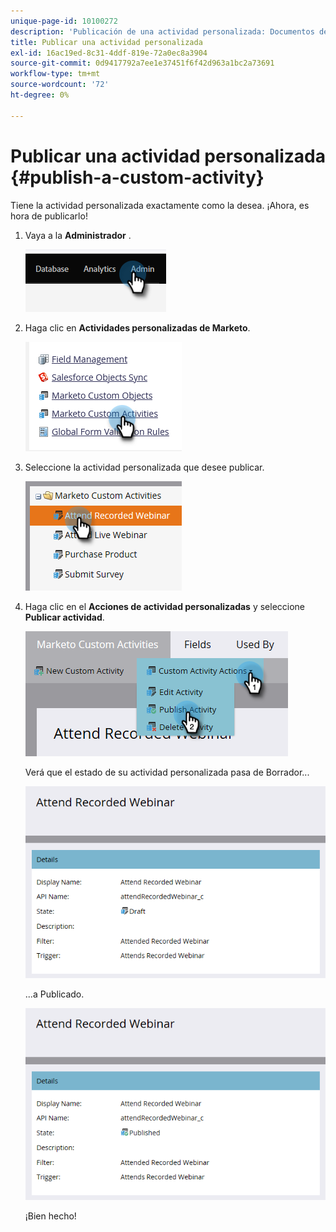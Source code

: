 ```yaml
---
unique-page-id: 10100272
description: 'Publicación de una actividad personalizada: Documentos de Marketo: Documentación del producto'
title: Publicar una actividad personalizada
exl-id: 16ac19ed-8c31-4ddf-819e-72a0ec8a3904
source-git-commit: 0d9417792a7ee1e37451f6f42d963a1bc2a73691
workflow-type: tm+mt
source-wordcount: '72'
ht-degree: 0%

---
```


# Publicar una actividad personalizada {#publish-a-custom-activity}

Tiene la actividad personalizada exactamente como la desea. ¡Ahora, es hora de publicarlo!

1. Vaya a la **Administrador** .

   ![](assets/publish-a-custom-activity-1.png)

1. Haga clic en **Actividades personalizadas de Marketo**.

   ![](assets/publish-a-custom-activity-2.png)

1. Seleccione la actividad personalizada que desee publicar.

   ![](assets/publish-a-custom-activity-3.png)

1. Haga clic en el **Acciones de actividad personalizadas** y seleccione **Publicar actividad**.

   ![](assets/publish-a-custom-activity-4.png)

   Verá que el estado de su actividad personalizada pasa de Borrador...

   ![](assets/publish-a-custom-activity-5.png)

   ...a Publicado.

   ![](assets/publish-a-custom-activity-6.png)

   ¡Bien hecho!
